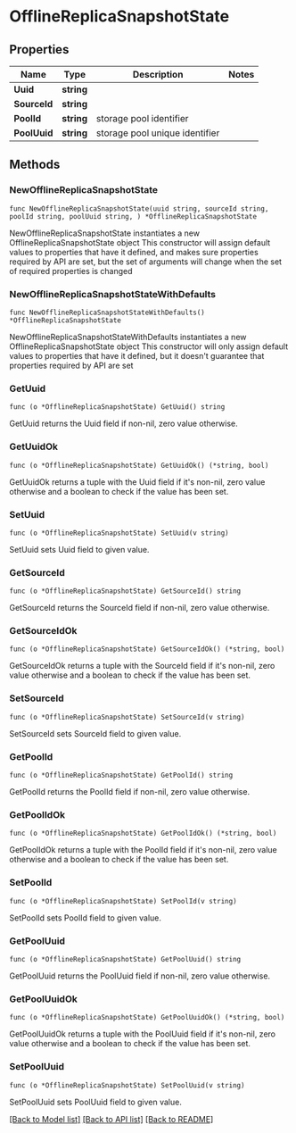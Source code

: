 # OfflineReplicaSnapshotState

## Properties

Name | Type | Description | Notes
------------ | ------------- | ------------- | -------------
**Uuid** | **string** |  | 
**SourceId** | **string** |  | 
**PoolId** | **string** | storage pool identifier | 
**PoolUuid** | **string** | storage pool unique identifier | 

## Methods

### NewOfflineReplicaSnapshotState

`func NewOfflineReplicaSnapshotState(uuid string, sourceId string, poolId string, poolUuid string, ) *OfflineReplicaSnapshotState`

NewOfflineReplicaSnapshotState instantiates a new OfflineReplicaSnapshotState object
This constructor will assign default values to properties that have it defined,
and makes sure properties required by API are set, but the set of arguments
will change when the set of required properties is changed

### NewOfflineReplicaSnapshotStateWithDefaults

`func NewOfflineReplicaSnapshotStateWithDefaults() *OfflineReplicaSnapshotState`

NewOfflineReplicaSnapshotStateWithDefaults instantiates a new OfflineReplicaSnapshotState object
This constructor will only assign default values to properties that have it defined,
but it doesn't guarantee that properties required by API are set

### GetUuid

`func (o *OfflineReplicaSnapshotState) GetUuid() string`

GetUuid returns the Uuid field if non-nil, zero value otherwise.

### GetUuidOk

`func (o *OfflineReplicaSnapshotState) GetUuidOk() (*string, bool)`

GetUuidOk returns a tuple with the Uuid field if it's non-nil, zero value otherwise
and a boolean to check if the value has been set.

### SetUuid

`func (o *OfflineReplicaSnapshotState) SetUuid(v string)`

SetUuid sets Uuid field to given value.


### GetSourceId

`func (o *OfflineReplicaSnapshotState) GetSourceId() string`

GetSourceId returns the SourceId field if non-nil, zero value otherwise.

### GetSourceIdOk

`func (o *OfflineReplicaSnapshotState) GetSourceIdOk() (*string, bool)`

GetSourceIdOk returns a tuple with the SourceId field if it's non-nil, zero value otherwise
and a boolean to check if the value has been set.

### SetSourceId

`func (o *OfflineReplicaSnapshotState) SetSourceId(v string)`

SetSourceId sets SourceId field to given value.


### GetPoolId

`func (o *OfflineReplicaSnapshotState) GetPoolId() string`

GetPoolId returns the PoolId field if non-nil, zero value otherwise.

### GetPoolIdOk

`func (o *OfflineReplicaSnapshotState) GetPoolIdOk() (*string, bool)`

GetPoolIdOk returns a tuple with the PoolId field if it's non-nil, zero value otherwise
and a boolean to check if the value has been set.

### SetPoolId

`func (o *OfflineReplicaSnapshotState) SetPoolId(v string)`

SetPoolId sets PoolId field to given value.


### GetPoolUuid

`func (o *OfflineReplicaSnapshotState) GetPoolUuid() string`

GetPoolUuid returns the PoolUuid field if non-nil, zero value otherwise.

### GetPoolUuidOk

`func (o *OfflineReplicaSnapshotState) GetPoolUuidOk() (*string, bool)`

GetPoolUuidOk returns a tuple with the PoolUuid field if it's non-nil, zero value otherwise
and a boolean to check if the value has been set.

### SetPoolUuid

`func (o *OfflineReplicaSnapshotState) SetPoolUuid(v string)`

SetPoolUuid sets PoolUuid field to given value.



[[Back to Model list]](../README.md#documentation-for-models) [[Back to API list]](../README.md#documentation-for-api-endpoints) [[Back to README]](../README.md)


